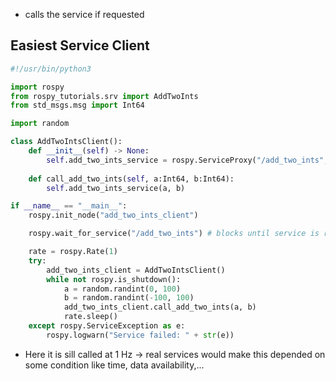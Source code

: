 
- calls the service if requested
## Easiest Service Client
```python
#!/usr/bin/python3

import rospy
from rospy_tutorials.srv import AddTwoInts 
from std_msgs.msg import Int64

import random

class AddTwoIntsClient():
    def __init__(self) -> None:
        self.add_two_ints_service = rospy.ServiceProxy("/add_two_ints", AddTwoInts)
    
    def call_add_two_ints(self, a:Int64, b:Int64):
        self.add_two_ints_service(a, b)

if __name__ == "__main__":
    rospy.init_node("add_two_ints_client")

    rospy.wait_for_service("/add_two_ints") # blocks until service is ready

    rate = rospy.Rate(1)
    try:
        add_two_ints_client = AddTwoIntsClient()
        while not rospy.is_shutdown():
            a = random.randint(0, 100)
            b = random.randint(-100, 100)
            add_two_ints_client.call_add_two_ints(a, b)
            rate.sleep()
    except rospy.ServiceException as e:
        rospy.logwarn("Service failed: " + str(e))
```
- Here it is sill called at 1 Hz -> real services would make this depended on some condition like time, data availability,...